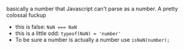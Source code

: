 basically a number that Javascript can't parse as a number. A pretty colossal fuckup

* this is false: `NaN === NaN`
* this is a little odd: `typeof(NaN) = 'number'`
* To be sure a number is actually a number use `isNaN(number);`